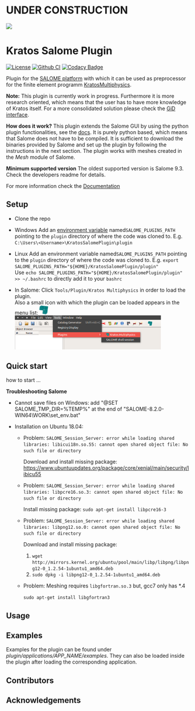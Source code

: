 # UNDER CONSTRUCTION

![](https://media.giphy.com/media/3o7btQ0NH6Kl8CxCfK/giphy.gif)

# Kratos Salome Plugin
[![License](https://img.shields.io/badge/License-BSD%203--Clause-blue.svg)](LICENSE) [![Github CI](https://github.com/philbucher/KratosSalomePlugin/workflows/Plugin%20CI/badge.svg)](https://github.com/philbucher/KratosSalomePlugin/actions) [![Codacy Badge](https://api.codacy.com/project/badge/Grade/6a94f3a9a36b409285fe6c27d8adf9d9)](https://www.codacy.com?utm_source=github.com&amp;utm_medium=referral&amp;utm_content=philbucher/KratosSalomePlugin&amp;utm_campaign=Badge_Grade)

Plugin for the [SALOME platform](https://www.salome-platform.org/) with which it can be used as preprocessor for the finite element programm [KratosMultiphysics](https://github.com/KratosMultiphysics/Kratos).

**Note:** This plugin is currently work in progress. Furthermore it is more research oriented, which means that the user has to have more knowledge of Kratos itself.
For a more consolidated solution please check the [GiD interface](https://github.com/KratosMultiphysics/GiDInterface).

**How does it work?**
This plugin extends the Salome GUI by using the python plugin functionalities, see the [docs](https://docs.salome-platform.org/9/gui/GUI/using_pluginsmanager.html#). It is purely python based, which means that Salome does not have to be compiled. It is sufficient to download the binaries provided by Salome and set up the plugin by following the instructions in the next section.
The plugin works with meshes created in the *Mesh* module of Salome.

**Minimum supported version**
The oldest supported version is Salome 9.3. Check the developers readme for details.

For more information check the [Documentation](documentation)

## Setup
  - Clone the repo

  - Windows
    Add an [environment variable](https://www.computerhope.com/issues/ch000549.htm) named`SALOME_PLUGINS_PATH` pointing to the `plugin` directory of where the code was cloned to.
      E.g. `C:\Users\<Username>\KratosSalomePlugin\plugin`

  - Linux
    Add an environment variable named`SALOME_PLUGINS_PATH` pointing to the `plugin` directory of where the code was cloned to.
      E.g. `export SALOME_PLUGINS_PATH="${HOME}/KratosSalomePlugin/plugin"`\
      Use `echo SALOME_PLUGINS_PATH="${HOME}/KratosSalomePlugin/plugin" >> ~/.bashrc` to directly add it to your `bashrc`

  - In Salome: Click `Tools/Plugin/Kratos Multiphysics` in order to load the plugin.\
    Also a small icon with which the plugin can be loaded appears in the menu list: <img src="plugin/utilities/kratos_logo.png" width="24">
    <img src="plugin/utilities/load_plugin.png" width="400">

## Quick start
how to start ...

**Troubleshooting Salome**
  - Cannot save files on Windows:
    add "@SET SALOME_TMP_DIR=%TEMP%" at the end of "SALOME-8.2.0-WIN64\WORK\set_env.bat"

  - Installation on Ubuntu 18.04:
    - Problem:
        `SALOME_Session_Server: error while loading shared libraries: libicui18n.so.55: cannot open shared object file: No such file or directory`

        Download and install missing package: <https://www.ubuntuupdates.org/package/core/xenial/main/security/libicu55>

    - Problem:
        `SALOME_Session_Server: error while loading shared libraries: libpcre16.so.3: cannot open shared object file: No such file or directory`

        Install missing package:
        `sudo apt-get install libpcre16-3`

    - Problem:
        `SALOME_Session_Server: error while loading shared libraries: libpng12.so.0: cannot open shared object file: No such file or directory`

        Download and install missing package:
        1. `wget http://mirrors.kernel.org/ubuntu/pool/main/libp/libpng/libpng12-0_1.2.54-1ubuntu1_amd64.deb`
        2. `sudo dpkg -i libpng12-0_1.2.54-1ubuntu1_amd64.deb`

    - Problem: Meshing requires `libgfortran.so.3` but, gcc7 only has *.4

        `sudo apt-get install libgfortran3`

## Usage

## Examples
Examples for the plugin can be found under *plugin/applications/APP_NAME/examples*.
They can also be loaded inside the plugin after loading the corresponding application.

## Contributors

## Acknowledgements
